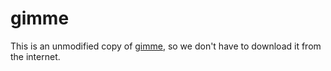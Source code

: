 # gimme

This is an unmodified copy of [gimme], so we don't have to download it
from the internet.

[gimme]: https://github.com/travis-ci/gimme